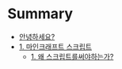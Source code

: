 # Summary

- [안녕하세요?](README.md)
- [1. 마인크래프트 스크립트](./MinecraftSkript/README.md)
  - [1. 왜 스크립트를써야하는가?](./MinecraftSkript/01-WhatIsSkript.md)
